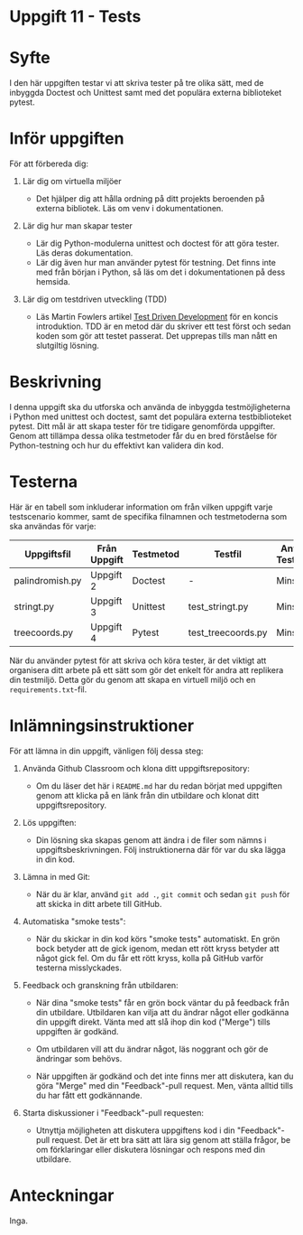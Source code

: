 # Uppgift 11 - Tests

# Syfte

I den här uppgiften testar vi att skriva tester på tre olika sätt, med de
inbyggda Doctest och Unittest samt med det populära externa biblioteket pytest.

# Inför uppgiften

För att förbereda dig:

1. Lär dig om virtuella miljöer

   - Det hjälper dig att hålla ordning på ditt projekts beroenden på externa
     bibliotek. Läs om venv i dokumentationen.

2. Lär dig hur man skapar tester

   - Lär dig Python-modulerna unittest och doctest för att göra tester. Läs
     deras dokumentation.
   - Lär dig även hur man använder pytest för testning. Det finns inte med från
     början i Python, så läs om det i dokumentationen på dess hemsida.

3. Lär dig om testdriven utveckling (TDD)

   - Läs Martin Fowlers artikel [Test Driven Development](https://martinfowler.com/bliki/TestDrivenDevelopment.html)
     för en koncis introduktion. TDD är en metod där du skriver ett test först
     och sedan koden som gör att testet passerat. Det upprepas tills man nått en
     slutgiltig lösning.

# Beskrivning

I denna uppgift ska du utforska och använda de inbyggda testmöjligheterna i
Python med unittest och doctest, samt det populära externa testbiblioteket
pytest. Ditt mål är att skapa tester för tre tidigare genomförda uppgifter.
Genom att tillämpa dessa olika testmetoder får du en bred förståelse för
Python-testning och hur du effektivt kan validera din kod.

# Testerna

Här är en tabell som inkluderar information om från vilken uppgift varje
testscenario kommer, samt de specifika filnamnen och testmetoderna som ska
användas för varje:

| Uppgiftsfil     | Från Uppgift | Testmetod | Testfil            | Antal Testfall |
| --------------- | ------------ | --------- | ------------------ | -------------- |
| palindromish.py | Uppgift 2    | Doctest   | -                  | Minst 3        |
| stringt.py      | Uppgift 3    | Unittest  | test_stringt.py    | Minst 3        |
| treecoords.py   | Uppgift 4    | Pytest    | test_treecoords.py | Minst 3        |

När du använder pytest för att skriva och köra tester, är det viktigt att
organisera ditt arbete på ett sätt som gör det enkelt för andra att replikera
din testmiljö. Detta gör du genom att skapa en virtuell miljö och en
`requirements.txt`-fil.

# Inlämningsinstruktioner

För att lämna in din uppgift, vänligen följ dessa steg:

1. Använda Github Classroom och klona ditt uppgiftsrepository:

   - Om du läser det här i `README.md` har du redan börjat med uppgiften genom
     att klicka på en länk från din utbildare och klonat ditt
     uppgiftsrepository.

2. Lös uppgiften:

   - Din lösning ska skapas genom att ändra i de filer som nämns i
     uppgiftsbeskrivningen. Följ instruktionerna där för var du ska lägga in din
     kod.

3. Lämna in med Git:

   - När du är klar, använd `git add .`, `git commit` och sedan `git push` för
     att skicka in ditt arbete till GitHub.

4. Automatiska "smoke tests":

   - När du skickar in din kod körs "smoke tests" automatiskt. En grön bock
     betyder att de gick igenom, medan ett rött kryss betyder att något gick
     fel. Om du får ett rött kryss, kolla på GitHub varför testerna
     misslyckades.

5. Feedback och granskning från utbildaren:

   - När dina "smoke tests" får en grön bock väntar du på feedback från din
     utbildare. Utbildaren kan vilja att du ändrar något eller godkänna din
     uppgift direkt. Vänta med att slå ihop din kod ("Merge") tills uppgiften är
     godkänd.

   - Om utbildaren vill att du ändrar något, läs noggrant och gör de ändringar
     som behövs.

   - När uppgiften är godkänd och det inte finns mer att diskutera, kan du göra
     "Merge" med din "Feedback"-pull request. Men, vänta alltid tills du har
     fått ett godkännande.

6. Starta diskussioner i "Feedback"-pull requesten:

   - Utnyttja möjligheten att diskutera uppgiftens kod i din "Feedback"-pull
     request. Det är ett bra sätt att lära sig genom att ställa frågor, be om
     förklaringar eller diskutera lösningar och respons med din utbildare.

# Anteckningar

Inga.
